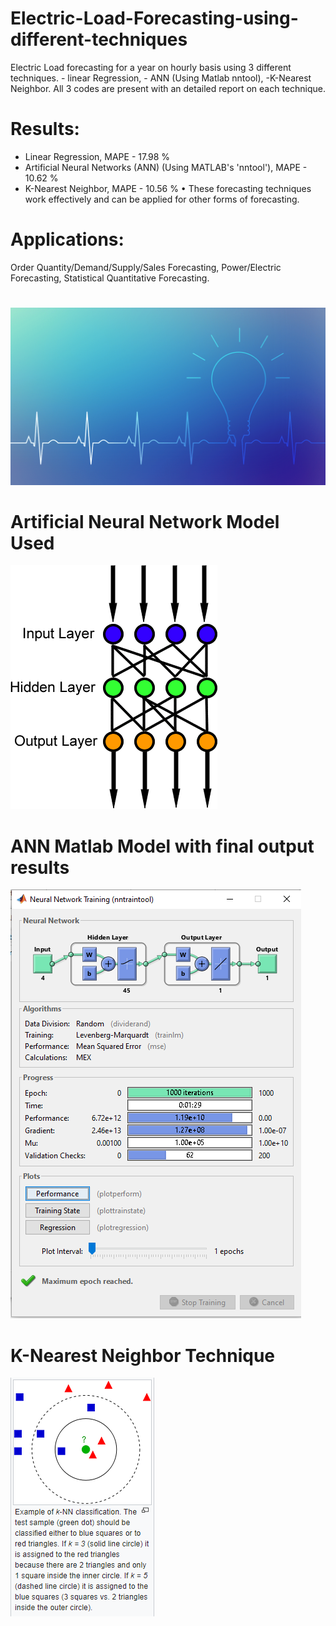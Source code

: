 # Electric-Load-Forecasting-using-different-techniques
Electric Load forecasting for a year on hourly basis using 3 different techniques. - linear Regression, - ANN (Using Matlab nntool), -K-Nearest Neighbor. All 3 codes are present with an detailed report on each technique.

# Results:
- Linear Regression, MAPE - 17.98 %
- Artificial Neural Networks (ANN) (Using MATLAB's 'nntool'), MAPE - 10.62 %
- K-Nearest Neighbor, MAPE - 10.56 %
• These forecasting techniques work effectively and can be applied for other forms of forecasting.

# Applications: 
Order Quantity/Demand/Supply/Sales Forecasting, Power/Electric Forecasting, Statistical Quantitative Forecasting.

#
![alt-text](fcst1.gif)

# Artificial Neural Network Model Used
![alt-text](img/ANN_Architecture.png)

# ANN Matlab Model with final output results
![alt-text](img/ANN_Matlab.png)

# K-Nearest Neighbor Technique
![alt-text](img/KNN_Technique.png)
